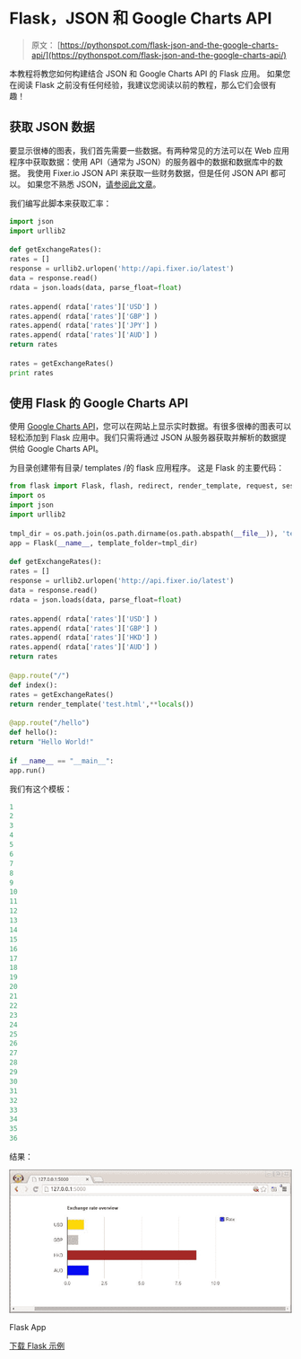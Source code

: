 # Flask，JSON 和 Google Charts API

> 原文： [https://pythonspot.com/flask-json-and-the-google-charts-api/](https://pythonspot.com/flask-json-and-the-google-charts-api/)

本教程将教您如何构建结合 JSON 和 Google Charts API 的 Flask 应用。 如果您在阅读 Flask 之前没有任何经验，我建议您阅读以前的教程，那么它们会很有趣！

## 获取 JSON 数据

要显示很棒的图表，我们首先需要一些数据。有两种常见的方法可以在 Web 应用程序中获取数据：使用 API（通常为 JSON）的服务器中的数据和数据库中的数据。 我使用 Fixer.io JSON API 来获取一些财务数据，但是任何 JSON API 都可以。 如果您不熟悉 JSON，[请参阅此文章](https://pythonspot.com/json-encoding-and-decoding-with-python/)。

我们编写此脚本来获取汇率：

```py
import json
import urllib2

def getExchangeRates():
rates = []
response = urllib2.urlopen('http://api.fixer.io/latest')
data = response.read()
rdata = json.loads(data, parse_float=float)

rates.append( rdata['rates']['USD'] )
rates.append( rdata['rates']['GBP'] )
rates.append( rdata['rates']['JPY'] )
rates.append( rdata['rates']['AUD'] )
return rates

rates = getExchangeRates()
print rates

```

## 使用 Flask 的 Google Charts API

使用 [Google Charts API](https://developers.google.com/chart/interactive/docs/gallery)，您可以在网站上显示实时数据。有很多很棒的图表可以轻松添加到 Flask 应用中。我们只需将通过 JSON 从服务器获取并解析的数据提供给 Google Charts API。

为目录创建带有目录/ templates /的 flask 应用程序。 这是 Flask 的主要代码：

```py
from flask import Flask, flash, redirect, render_template, request, session, abort
import os
import json
import urllib2

tmpl_dir = os.path.join(os.path.dirname(os.path.abspath(__file__)), 'templates')
app = Flask(__name__, template_folder=tmpl_dir)

def getExchangeRates():
rates = []
response = urllib2.urlopen('http://api.fixer.io/latest')
data = response.read()
rdata = json.loads(data, parse_float=float)

rates.append( rdata['rates']['USD'] )
rates.append( rdata['rates']['GBP'] )
rates.append( rdata['rates']['HKD'] )
rates.append( rdata['rates']['AUD'] )
return rates

@app.route("/")
def index():
rates = getExchangeRates()
return render_template('test.html',**locals())

@app.route("/hello")
def hello():
return "Hello World!"

if __name__ == "__main__":
app.run()

```

我们有这个模板：

```py
1
2
3
4
5
6
7
8
9
10
11
12
13
14
15
16
17
18
19
20
21
22
23
24
25
26
27
28
29
30
31
32
33
34
35
36

```

结果：

![Flask App](img/f10feda9b4de908651d49d99ae3924e4.jpg)

Flask App

[下载 Flask 示例](https://pythonspot.com/download-flask-examples/)